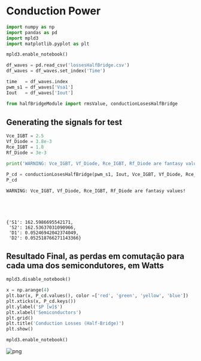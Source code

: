 
# Conduction Power


```python
import numpy as np
import pandas as pd
import mpld3
import matplotlib.pyplot as plt

mpld3.enable_notebook()
```


```python
df_waves = pd.read_csv('lossesHalfBridge.csv')
df_waves = df_waves.set_index('Time')

time   = df_waves.index
pwm_s1 = df_waves['Vsa1']
Iout   = df_waves['Iout']
```


```python
from halfBridgeModule import rmsValue, conductionLosesHalfBridge
```

## Generating the signals for test


```python
Vce_IGBT = 2.5
Vf_Diode = 3.8e-3
Rce_IGBT = 1.8
Rf_Diode = 3e-3

print('WARNING: Vce_IGBT, Vf_Diode, Rce_IGBT, Rf_Diode are fantasy values!')

P_cd = conductionLosesHalfBridge(pwm_s1, Iout, Vce_IGBT, Vf_Diode, Rce_IGBT, Rf_Diode)
P_cd
```

    WARNING: Vce_IGBT, Vf_Diode, Rce_IGBT, Rf_Diode are fantasy values!
    




    {'S1': 162.5986695542171,
     'S2': 162.53637031090966,
     'D1': 0.05246942042374049,
     'D2': 0.052518766271143366}



## Resultado Final, as perdas em comutação para cada uma dos semicondutores, em Watts


```python
mpld3.disable_notebook()

x = np.arange(4)
plt.bar(x, P_cd.values(), color =['red', 'green', 'yellow', 'blue'])
plt.xticks(x, P_cd.keys())
plt.ylabel('$P [w]$')
plt.xlabel('Semiconductors')
plt.grid()
plt.title('Conduction Losses (Half-Bridge)')
plt.show()

mpld3.enable_notebook()
```


![png](output_7_0.png)



```python

```
